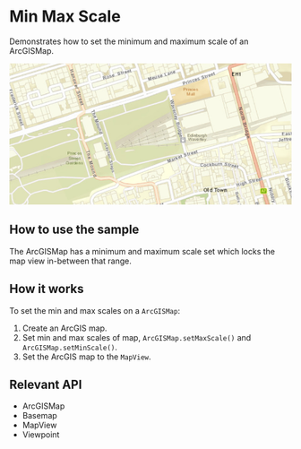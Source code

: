 <h1>Min Max Scale</h1>

<p>Demonstrates how to set the minimum and maximum scale of an ArcGISMap.</p>

<p><img src="MinMaxScale.png"/></p>

<h2>How to use the sample</h2>

<p>The ArcGISMap has a minimum and maximum scale set which locks the map view in-between that range.</p>

<h2>How it works</h2>

<p>To set the min and max scales on a <code>ArcGISMap</code>:</p>

<ol>
    <li>Create an ArcGIS map.  </li>
    <li>Set min and max scales of map, <code>ArcGISMap.setMaxScale()</code> and <code>ArcGISMap.setMinScale()</code>.</li>
    <li>Set the ArcGIS map to the <code>MapView</code>.</li>
</ol>

<h2>Relevant API</h2>

<ul>
    <li>ArcGISMap</li>
    <li>Basemap</li>
    <li>MapView</li>
    <li>Viewpoint</li>
</ul>


